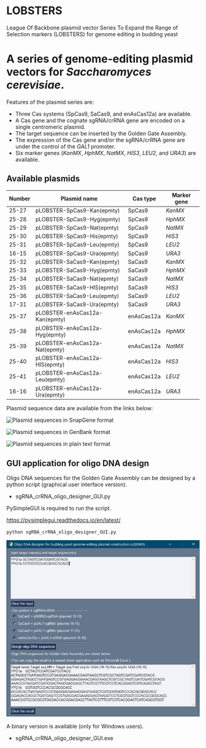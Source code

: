 # LOBSTERS
League Of Backbone plasmid vector Series To Expand the Range of Selection markers  (LOBSTERS) for genome editing in budding yeast

# A series of genome-editing plasmid vectors for <I>Saccharomyces cerevisiae</I>.
Features of the plasmid series are:
- Three Cas systems (SpCas9, SaCas9, and enAsCas12a) are available.
- A Cas gene and the cognate sgRNA/crRNA gene are encoded on a single centromeric plasmid.
- The target sequence can be inserted by the Golden Gate Assembly.
- The expression of the Cas gene and/or the sgRNA/crRNA gene are under the control of the <I>GAL1</I> promoter.
- Six marker genes (<I>KanMX</I>, <I>HphMX</I>, <I>NatMX</I>, <I>HIS3</I>, <I>LEU2</I>, and <I>URA3</I>) are available.

## Available plasmids
|  Number  | Plasmid name                 | Cas type     |  Marker gene  |
| -------- | ---------------------------- | ------------ | ------------- |
|  25-27   | pLOBSTER-SpCas9-Kan(epmty)   |  SpCas9      | <I>KanMX </I> |
|  25-28   | pLOBSTER-SpCas9-Hyg(epmty)   |  SpCas9      | <I>HphMX </I> |
|  25-29   | pLOBSTER-SpCas9-Nat(epmty)   |  SpCas9      | <I>NatMX </I> |
|  25-30   | pLOBSTER-SpCas9-His(epmty)   |  SpCas9      | <I> HIS3 </I> |
|  25-31   | pLOBSTER-SpCas9-Leu(epmty)   |  SpCas9      | <I> LEU2 </I> |
|  16-15   | pLOBSTER-SpCas9-Ura(epmty)   |  SpCas9      | <I> URA3 </I> |
|  25-32   | pLOBSTER-SaCas9-Kan(epmty)   |  SaCas9      | <I>KanMX </I> |
|  25-33   | pLOBSTER-SaCas9-Hyg(epmty)   |  SaCas9      | <I>HphMX </I> |
|  25-34   | pLOBSTER-SaCas9-Nat(epmty)   |  SaCas9      | <I>NatMX </I> |
|  25-35   | pLOBSTER-SaCas9-HIS(epmty)   |  SaCas9      | <I> HIS3 </I> |
|  25-36   | pLOBSTER-SaCas9-Leu(epmty)   |  SaCas9      | <I> LEU2 </I> |
|  17-31   | pLOBSTER-SaCas9-Ura(epmty)   |  SaCas9      | <I> URA3 </I> |
|  25-37   |pLOBSTER-enAsCas12a-Kan(epmty)|  enAsCas12a  | <I>KanMX </I> |
|  25-38   |pLOBSTER-enAsCas12a-Hyg(epmty)|  enAsCas12a  | <I>HphMX </I> |
|  25-39   |pLOBSTER-enAsCas12a-Nat(epmty)|  enAsCas12a  | <I>NatMX </I> |
|  25-40   |pLOBSTER-enAsCas12a-HIS(epmty)|  enAsCas12a  | <I> HIS3 </I> |
|  25-41   |pLOBSTER-enAsCas12a-Leu(epmty)|  enAsCas12a  | <I> LEU2 </I> |
|  16-16   |pLOBSTER-enAsCas12a-Ura(epmty)|  enAsCas12a  | <I> URA3 </I> |

Plasmid sequence data are available from the links below:

![Plasmid sequences in SnapGene format](https://github.com/poccopen/Genome_editing_plasmid_for_budding_yeast/tree/master/Plasmid_sequence_files%20(SnapGene))

![Plasmid sequences in GenBank format](https://github.com/poccopen/Genome_editing_plasmid_for_budding_yeast/tree/master/Plasmid_sequence_files%20(GenBank))

![Plasmid sequences in plain text format](https://github.com/poccopen/Genome_editing_plasmid_for_budding_yeast/tree/master/Plasmid_sequence_files%20(Plain%20text))

## GUI application for oligo DNA design
Oligo DNA sequences for the Golden Gate Assembly can be designed by a python script (graphical user interface version).
- sgRNA_crRNA_oligo_designer_GUI.py

PySimpleGUI is required to run the script.

https://pysimplegui.readthedocs.io/en/latest/


```
python sgRNA_crRNA_oligo_designer_GUI.py
```

![GUI](https://github.com/poccopen/Genome_editing_plasmid_for_budding_yeast/blob/master/images/sgRNA_crRNA_designer_GUI.png)

A binary version is available (only for Windows users).
- sgRNA_crRNA_oligo_designer_GUI.exe
